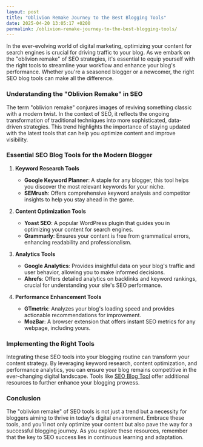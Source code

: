 ```yaml
---
layout: post
title: "Oblivion Remake Journey to the Best Blogging Tools"
date: 2025-04-20 13:05:17 +0200
permalink: /oblivion-remake-journey-to-the-best-blogging-tools/
---
```



In the ever-evolving world of digital marketing, optimizing your content for search engines is crucial for driving traffic to your blog. As we embark on the "oblivion remake" of SEO strategies, it's essential to equip yourself with the right tools to streamline your workflow and enhance your blog's performance. Whether you're a seasoned blogger or a newcomer, the right SEO blog tools can make all the difference.

### Understanding the "Oblivion Remake" in SEO

The term "oblivion remake" conjures images of reviving something classic with a modern twist. In the context of SEO, it reflects the ongoing transformation of traditional techniques into more sophisticated, data-driven strategies. This trend highlights the importance of staying updated with the latest tools that can help you optimize content and improve visibility.

### Essential SEO Blog Tools for the Modern Blogger

1. **Keyword Research Tools**
   - **Google Keyword Planner**: A staple for any blogger, this tool helps you discover the most relevant keywords for your niche.
   - **SEMrush**: Offers comprehensive keyword analysis and competitor insights to help you stay ahead in the game.

2. **Content Optimization Tools**
   - **Yoast SEO**: A popular WordPress plugin that guides you in optimizing your content for search engines.
   - **Grammarly**: Ensures your content is free from grammatical errors, enhancing readability and professionalism.

3. **Analytics Tools**
   - **Google Analytics**: Provides insightful data on your blog's traffic and user behavior, allowing you to make informed decisions.
   - **Ahrefs**: Offers detailed analytics on backlinks and keyword rankings, crucial for understanding your site's SEO performance.

4. **Performance Enhancement Tools**
   - **GTmetrix**: Analyzes your blog's loading speed and provides actionable recommendations for improvement.
   - **MozBar**: A browser extension that offers instant SEO metrics for any webpage, including yours.

### Implementing the Right Tools

Integrating these SEO tools into your blogging routine can transform your content strategy. By leveraging keyword research, content optimization, and performance analytics, you can ensure your blog remains competitive in the ever-changing digital landscape. Tools like [SEO Blog Tool](https://seoblogtool.com/) offer additional resources to further enhance your blogging prowess.

### Conclusion

The "oblivion remake" of SEO tools is not just a trend but a necessity for bloggers aiming to thrive in today's digital environment. Embrace these tools, and you'll not only optimize your content but also pave the way for a successful blogging journey. As you explore these resources, remember that the key to SEO success lies in continuous learning and adaptation.